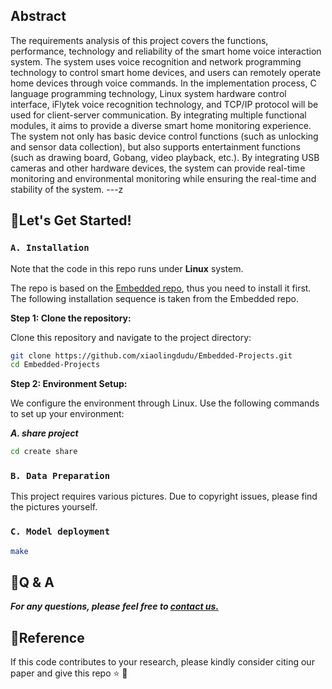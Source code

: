 
## Abstract
The requirements analysis of this project covers the functions, performance, technology and reliability of the smart home voice interaction system. The system uses voice recognition and network programming technology to control smart home devices, and users can remotely operate home devices through voice commands. In the implementation process, C language programming technology, Linux system hardware control interface, iFlytek voice recognition technology, and TCP/IP protocol will be used for client-server communication. By integrating multiple functional modules, it aims to provide a diverse smart home monitoring experience. The system not only has basic device control functions (such as unlocking and sensor data collection), but also supports entertainment functions (such as drawing board, Gobang, video playback, etc.). By integrating USB cameras and other hardware devices, the system can provide real-time monitoring and environmental monitoring while ensuring the real-time and stability of the system.
---z

## 💎Let's Get Started!
### `A. Installation`

Note that the code in this repo runs under **Linux** system. 

The repo is based on the [Embedded repo](https://github.com/xiaolingdudu/Embedded-Projects), thus you need to install it first. The following installation sequence is taken from the Embedded repo. 

**Step 1: Clone the repository:**

Clone this repository and navigate to the project directory:
```bash
git clone https://github.com/xiaolingdudu/Embedded-Projects.git
cd Embedded-Projects
```


**Step 2: Environment Setup:**

We configure the environment through Linux. Use the following commands to set up your environment:

***A. share project***

```bash
cd create share
```



### `B. Data Preparation`

This project requires various pictures. Due to copyright issues, please find the pictures yourself.


### `C. Model deployment`
```bash
make 
```



## 🙋Q & A
***For any questions, please feel free to [contact us.](202205570112@xtu.smail.edu.cn)***
## 📜Reference

If this code contributes to your research, please kindly consider citing our paper and give this repo ⭐️ 🌝
```


```


